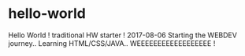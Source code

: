 # hello-world
Hello World ! traditional HW starter ! 
2017-08-06 Starting the WEBDEV journey.. Learning HTML/CSS/JAVA.. WEEEEEEEEEEEEEEEEEE !
